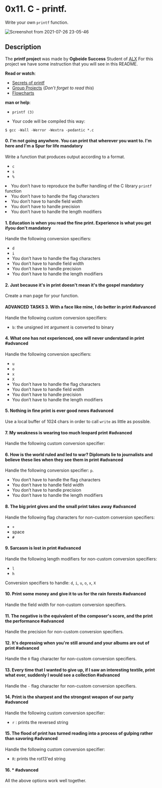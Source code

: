 <h1 class="gap">0x11. C - printf.</h1>

<p>Write your own <code>printf</code> function.</p>

![Screenshot from 2021-07-26 23-05-46](https://user-images.githubusercontent.com/35099243/127051875-7907e6f5-6c5d-4c03-9a2c-84aae2954f66.png)

<h2><strong>Description</strong></h2>

<p>The <strong>printf project </strong>was made by <strong> Ogbeide Success</strong> Student of <a href="https://www.alxafrica.com/"> ALX</a> For this project we have some instruction that you will see in this README.</p> 

<p><strong>Read or watch</strong>:</p>

<ul>
<li><a href="/rltoken/lQ4Ecz5ZX_H3fk2qhKO-RA" title="Secrets of printf" target="_blank">Secrets of printf</a> </li>
<li><a href="/rltoken/K5q7wmUvcQcDMsyziDqu6Q" title="Group Projects" target="_blank">Group Projects</a> (<em>Don&rsquo;t forget to read this</em>)</li>
<li><a href="/rltoken/92Ppxs-a3NM0H8bwLdH6PA" title="Flowcharts" target="_blank">Flowcharts</a></li>
</ul>

<p><strong>man or help</strong>:</p>

<ul>
<li><code>printf (3)</code></li>
</ul>

<ul>
<li>Your code will be compiled this way:</li>
</ul>

<pre><code>$ gcc -Wall -Werror -Wextra -pedantic *.c
</code></pre>

<h4 class="task">
0. I&#39;m not going anywhere. You can print that wherever you want to. I&#39;m here and I&#39;m a Spur for life
<span class="alert alert-warning mandatory-optional">
mandatory
</span>
</h4>
<p>Write a function that produces output according to a format.</p>
<ul>
<li><code>c</code></li>
<li><code>s</code></li>
<li><code>%</code></li>
</ul></li>
<li>You don&rsquo;t have to reproduce the buffer handling of the C library <code>printf</code> function</li>
<li>You don&rsquo;t have to handle the flag characters</li>
<li>You don&rsquo;t have to handle field width</li>
<li>You don&rsquo;t have to handle precision</li>
<li>You don&rsquo;t have to handle the length modifiers</li>
</ul>


<h4 class="task">
1. Education is when you read the fine print. Experience is what you get ifyou don&#39;t
<span class="alert alert-warning mandatory-optional">
mandatory
</span>
</h4>
<p>Handle the following conversion specifiers:</p>

<ul>
<li><code>d</code></li>
<li><code>i</code></li>
<li>You don&rsquo;t have to handle the flag characters</li>
<li>You don&rsquo;t have to handle field width</li>
<li>You don&rsquo;t have to handle precision</li>
<li>You don&rsquo;t have to handle the length modifiers</li>
</ul>


<h4 class="task">
2. Just because it&#39;s in print doesn&#39;t mean it&#39;s the gospel
<span class="alert alert-warning mandatory-optional">
mandatory
</span>
</h4>
<p>Create a man page for your function.</p>

<h4 class="task">
ADVANCED TASKS
3. With a face like mine, I do better in print
<span class="alert alert-info mandatory-optional">
#advanced
</span>
</h4>
<p>Handle the following custom conversion specifiers:</p>

<ul>
<li><code>b</code>: the unsigned int argument is converted to binary</li>
</ul>

<h4 class="task">
4. What one has not experienced, one will never understand in print
<span class="alert alert-info mandatory-optional">
#advanced
</span>
</h4>

<p>Handle the following conversion specifiers:</p>

<ul>
<li><code>u</code></li>
<li><code>o</code></li>
<li><code>x</code></li>
<li><code>X</code></li>
<li>You don&rsquo;t have to handle the flag characters</li>
<li>You don&rsquo;t have to handle field width</li>
<li>You don&rsquo;t have to handle precision</li>
<li>You don&rsquo;t have to handle the length modifiers</li>
</ul>

<h4 class="task">
5. Nothing in fine print is ever good news
<span class="alert alert-info mandatory-optional">
#advanced
</span>
</h4>
<p>Use a local buffer of 1024 chars in order to call <code>write</code> as little as possible.</p>

<h4 class="task">
7. My weakness is wearing too much leopard print
<span class="alert alert-info mandatory-optional">
#advanced
</span>
</h4>
  
<p>Handle the following custom conversion specifier:</p>

<h4 class="task">
6. How is the world ruled and led to war? Diplomats lie to journalists and believe these lies when they see them in print
<span class="alert alert-info mandatory-optional">
#advanced
</span>
</h4>

<p>Handle the following conversion specifier: <code>p</code>.</p>

<ul>
<li>You don&rsquo;t have to handle the flag characters</li>
<li>You don&rsquo;t have to handle field width</li>
<li>You don&rsquo;t have to handle precision</li>
<li>You don&rsquo;t have to handle the length modifiers</li>
</ul>

<h4 class="task">
8. The big print gives and the small print takes away
<span class="alert alert-info mandatory-optional">
#advanced
</span>
</h4>

<p>Handle the following flag characters for non-custom conversion specifiers:</p>

<ul>
<li><code>+</code></li>
<li>space</li>
<li><code>#</code></li>
</ul>

<h4 class="task">
9. Sarcasm is lost in print
<span class="alert alert-info mandatory-optional">
#advanced
</span>
</h4>

<p>Handle the following length modifiers for non-custom conversion specifiers:</p>

<ul>
<li><code>l</code></li>
<li><code>h</code></li>
</ul>

<p>Conversion specifiers to handle: <code>d</code>, <code>i</code>, <code>u</code>, <code>o</code>, <code>x</code>, <code>X</code></p>

<h4 class="task">
10. Print some money and give it to us for the rain forests
<span class="alert alert-info mandatory-optional">
#advanced
</span>
</h4>

<p>Handle the field width for non-custom conversion specifiers.</p>

<h4 class="task">
11. The negative is the equivalent of the composer&#39;s score, and the print the performance
<span class="alert alert-info mandatory-optional">
#advanced
</span>
</h4>

<p>Handle the precision for non-custom conversion specifiers.</p>

<h4 class="task">
12. It&#39;s depressing when you&#39;re still around and your albums are out of print
<span class="alert alert-info mandatory-optional">
#advanced
</span>
</h4>

<p>Handle the <code>0</code> flag character for non-custom conversion specifiers.</p>

<h4 class="task">
13. Every time that I wanted to give up, if I saw an interesting textile, print what ever, suddenly I would see a collection
<span class="alert alert-info mandatory-optional">
#advanced
</span>
</h4>
<p>Handle the <code>-</code> flag character for non-custom conversion specifiers.</p>

<h4 class="task">
14. Print is the sharpest and the strongest weapon of our party
<span class="alert alert-info mandatory-optional">
#advanced
</span>
</h4>

<p>Handle the following custom conversion specifier:</p>

<ul>
<li><code>r</code> : prints the reversed string</li>
</ul>

<h4 class="task">
15. The flood of print has turned reading into a process of gulping rather than savoring
<span class="alert alert-info mandatory-optional">
#advanced
</span>
</h4>

<p>Handle the following custom conversion specifier:</p>

<ul>
<li><code>R</code>: prints the rot13&#39;ed string</li>
</ul>

<h4 class="task">
16. *
<span class="alert alert-info mandatory-optional">
#advanced
</span>
</h4>

<p>All the above options work well together.</p>

